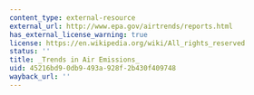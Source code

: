```yaml
---
content_type: external-resource
external_url: http://www.epa.gov/airtrends/reports.html
has_external_license_warning: true
license: https://en.wikipedia.org/wiki/All_rights_reserved
status: ''
title: _Trends in Air Emissions_
uid: 45216bd9-0db9-493a-928f-2b430f409748
wayback_url: ''
---
```

